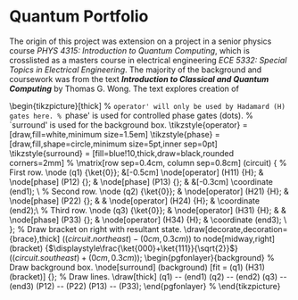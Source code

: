 # Quantum Portfolio

The origin of this project was extension on a project in a senior physics course *PHYS 4315: Introduction to Quantum Computing*, which is crosslisted as a masters course in electrical engineering *ECE 5332: Special Topics in Electrical Engineering*. The majority of the background and coursework was from the text ***Introduction to Classical and Quantum Computing*** by Thomas G. Wong. The text explores creation of 

\begin{tikzpicture}[thick]
    % `operator' will only be used by Hadamard (H) gates here.
    % `phase' is used for controlled phase gates (dots).
    % `surround' is used for the background box.
    \tikzstyle{operator} = [draw,fill=white,minimum size=1.5em] 
    \tikzstyle{phase} = [draw,fill,shape=circle,minimum size=5pt,inner sep=0pt]
    \tikzstyle{surround} = [fill=blue!10,thick,draw=black,rounded corners=2mm]
    %
    \matrix[row sep=0.4cm, column sep=0.8cm] (circuit) {
    % First row.
    \node (q1) {\ket{0}}; &[-0.5cm] 
    \node[operator] (H11) {H}; &
    \node[phase] (P12) {}; &
    \node[phase] (P13) {}; &
    &[-0.3cm]
    \coordinate (end1); \\
    % Second row.
    \node (q2) {\ket{0}}; &
    \node[operator] (H21) {H}; &
    \node[phase] (P22) {}; &
    &
    \node[operator] (H24) {H}; &
    \coordinate (end2);\\
    % Third row.
    \node (q3) {\ket{0}}; &
    \node[operator] (H31) {H}; &
    &
    \node[phase] (P33) {}; &
    \node[operator] (H34) {H}; &
    \coordinate (end3); \\
    };
    % Draw bracket on right with resultant state.
    \draw[decorate,decoration={brace},thick]
        ($(circuit.north east)-(0cm,0.3cm)$)
        to node[midway,right] (bracket) {$\displaystyle\frac{\ket{000}+\ket{111}}{\sqrt{2}}$}
        ($(circuit.south east)+(0cm,0.3cm)$);
    \begin{pgfonlayer}{background}
        % Draw background box.
        \node[surround] (background) [fit = (q1) (H31) (bracket)] {};
        % Draw lines.
        \draw[thick] (q1) -- (end1)  (q2) -- (end2) (q3) -- (end3) (P12) -- (P22) (P13) -- (P33);
    \end{pgfonlayer}
    %
    \end{tikzpicture}
